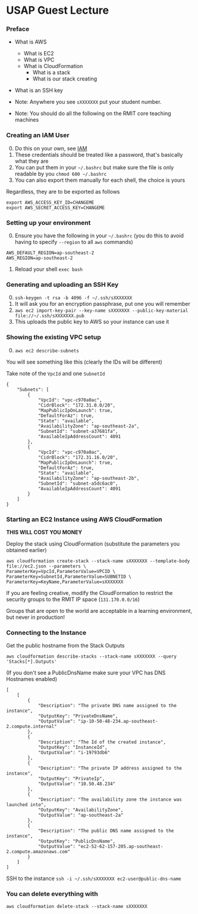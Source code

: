 # USAP Guest Lecture

### Preface

* What is AWS
  * What is EC2
  * What is VPC
  * What is CloudFormation
    * What is a stack
    * What is our stack creating
* What is an SSH key

* Note: Anywhere you see `sXXXXXXX` put your student number.
* Note: You should do all the following on the RMIT core teaching machines

### Creating an IAM User

0. Do this on your own, see [IAM](IAM.md)
1. These credentials should be treated like a password, that's basically what they are
  0. You can put them in your `~/.bashrc` but make sure the file is only readable by you `chmod 600 ~/.bashrc`
  1. You can also export them manually for each shell, the choice is yours

  Regardless, they are to be exported as follows

  ```
  export AWS_ACCESS_KEY_ID=CHANGEME
  export AWS_SECRET_ACCESS_KEY=CHANGEME
  ```

### Setting up your environment

0. Ensure you have the following in your `~/.bashrc` (you do this to avoid having to specify `--region` to all `aws` commands)

```
AWS_DEFAULT_REGION=ap-southeast-2
AWS_REGION=ap-southeast-2
```

1. Reload your shell `exec bash`

### Generating and uploading an SSH Key

0. `ssh-keygen -t rsa -b 4096 -f ~/.ssh/sXXXXXXX`
  0. It will ask you for an encryption passphrase, put one you will remember
1. `aws ec2 import-key-pair --key-name sXXXXXXX --public-key-material file://~/.ssh/sXXXXXXX.pub`
  0. This uploads the public key to AWS so your instance can use it

### Showing the existing VPC setup

0. `aws ec2 describe-subnets`

You will see something like this (clearly the IDs will be different)

Take note of the `VpcId` and one `SubnetId`

```
{
    "Subnets": [
        {
            "VpcId": "vpc-c970a0ac", 
            "CidrBlock": "172.31.0.0/20", 
            "MapPublicIpOnLaunch": true, 
            "DefaultForAz": true, 
            "State": "available", 
            "AvailabilityZone": "ap-southeast-2a", 
            "SubnetId": "subnet-a37681fa", 
            "AvailableIpAddressCount": 4091
        }, 
        {
            "VpcId": "vpc-c970a0ac", 
            "CidrBlock": "172.31.16.0/20", 
            "MapPublicIpOnLaunch": true, 
            "DefaultForAz": true, 
            "State": "available", 
            "AvailabilityZone": "ap-southeast-2b", 
            "SubnetId": "subnet-a5dc6ac0", 
            "AvailableIpAddressCount": 4091
        }
    ]
}
```

### Starting an EC2 Instance using AWS CloudFormation

**THIS WILL COST YOU MONEY**

Deploy the stack using CloudFormation (substitute the parameters you obtained earlier)

```
aws cloudformation create-stack --stack-name sXXXXXXX --template-body file://ec2.json --parameters \
ParameterKey=VpcId,ParameterValue=VPCID \
ParameterKey=SubnetId,ParameterValue=SUBNETID \
ParameterKey=KeyName,ParameterValue=sXXXXXXX
```

If you are feeling creative, modify the CloudFormation to restrict the security groups to the RMIT IP space (`131.170.0.0/16`)

Groups that are open to the world are acceptable in a learning environment, but never in production!

### Connecting to the Instance

Get the public hostname from the Stack Outputs

`aws cloudformation describe-stacks --stack-name sXXXXXXX --query 'Stacks[*].Outputs'`

(If you don't see a PublicDnsName make sure your VPC has DNS Hostnames enabled)

```
[
    [
        {
            "Description": "The private DNS name assigned to the instance", 
            "OutputKey": "PrivateDnsName", 
            "OutputValue": "ip-10-50-48-234.ap-southeast-2.compute.internal"
        }, 
        {
            "Description": "The Id of the created instance", 
            "OutputKey": "InstanceId", 
            "OutputValue": "i-19793db6"
        }, 
        {
            "Description": "The private IP address assigned to the instance", 
            "OutputKey": "PrivateIp", 
            "OutputValue": "10.50.48.234"
        }, 
        {
            "Description": "The availability zone the instance was launched into", 
            "OutputKey": "AvailabilityZone", 
            "OutputValue": "ap-southeast-2a"
        }, 
        {
            "Description": "The public DNS name assigned to the instance", 
            "OutputKey": "PublicDnsName", 
            "OutputValue": "ec2-52-62-157-205.ap-southeast-2.compute.amazonaws.com"
        }
    ]
]
```

SSH to the instance `ssh -i ~/.ssh/sXXXXXXX ec2-user@public-dns-name`

### You can delete everything with

`aws cloudformation delete-stack --stack-name sXXXXXXX`
